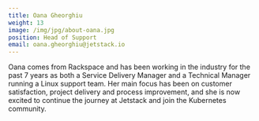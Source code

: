 ```yaml
---
title: Oana Gheorghiu
weight: 13
image: /img/jpg/about-oana.jpg
position: Head of Support
email: oana.gheorghiu@jetstack.io
---
```


Oana comes from Rackspace and has been working in the industry for the past 7
years as both a Service Delivery Manager and a Technical Manager running a Linux
support team. Her main focus has been on customer satisfaction, project delivery
and process improvement, and she is now excited to continue the journey at
Jetstack and join the Kubernetes community.
